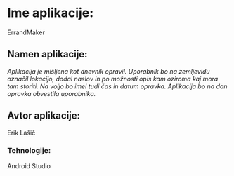 # Ime aplikacije:
ErrandMaker
## Namen aplikacije:
*Aplikacija je mišljena kot dnevnik opravil. Uporabnik bo na zemljevidu označil lokacijo, dodal naslov in po možnosti opis kam oziroma kaj mora tam storiti. Na voljo bo imel tudi čas in datum opravka. Aplikacija bo na dan opravka obvestila uporabnika.*
## Avtor aplikacije:
Erik Lašič
### Tehnologije:
Android Studio
